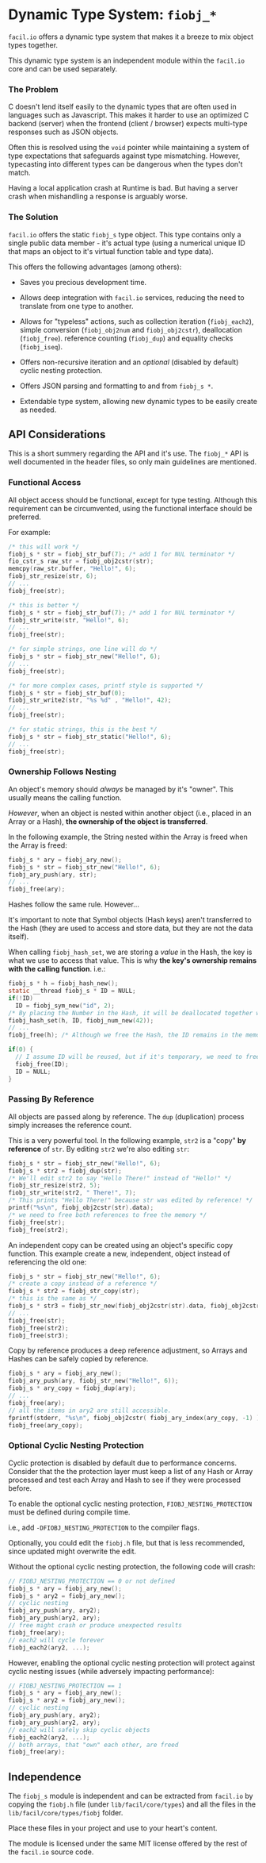 # Dynamic Type System: `fiobj_*`

`facil.io` offers a dynamic type system that makes it a breeze to mix object types together.

This dynamic type system is an independent module within the `facil.io` core and can be used separately.

### The Problem

C doesn't lend itself easily to the dynamic types that are often used in languages such as Javascript. This makes it harder to use an optimized C backend (server) when the frontend (client / browser) expects multi-type responses such as JSON objects.

Often this is resolved using the `void` pointer while maintaining a system of type expectations that safeguards against type mismatching. However, typecasting into different types can be dangerous when the types don't match.

Having a local application crash at Runtime is bad. But having a server crash when mishandling a response is arguably worse.

### The Solution

`facil.io` offers the static `fiobj_s` type object. This type contains only a single public data member - it's actual type (using a numerical unique ID that maps an object to it's virtual function table and type data).

This offers the following advantages (among others):

* Saves you precious development time.

* Allows deep integration with `facil.io` services, reducing the need to translate from one type to another.

* Allows for "typeless" actions, such as collection iteration (`fiobj_each2`), simple conversion (`fiobj_obj2num` and `fiobj_obj2cstr`), deallocation (`fiobj_free`). reference counting (`fiobj_dup`) and equality checks (`fiobj_iseq`).

* Offers non-recursive iteration and an *optional* (disabled by default) cyclic nesting protection.

* Offers JSON parsing and formatting to and from `fiobj_s *`.

* Extendable type system, allowing new dynamic types to be easily create as needed.

## API Considerations

This is a short summery regarding the API and it's use. The `fiobj_*` API is well documented in the header files, so only main guidelines are mentioned.

### Functional Access

All object access should be functional, except for type testing. Although this requirement can be circumvented, using the functional interface should be preferred.

For example:

```c
/* this will work */
fiobj_s * str = fiobj_str_buf(7); /* add 1 for NUL terminator */
fio_cstr_s raw_str = fiobj_obj2cstr(str);
memcpy(raw_str.buffer, "Hello!", 6);
fiobj_str_resize(str, 6);
// ...
fiobj_free(str);

/* this is better */
fiobj_s * str = fiobj_str_buf(7); /* add 1 for NUL terminator */
fiobj_str_write(str, "Hello!", 6);
// ...
fiobj_free(str);

/* for simple strings, one line will do */
fiobj_s * str = fiobj_str_new("Hello!", 6);
// ...
fiobj_free(str);

/* for more complex cases, printf style is supported */
fiobj_s * str = fiobj_str_buf(0);
fiobj_str_write2(str, "%s %d" , "Hello!", 42);
// ...
fiobj_free(str);

/* for static strings, this is the best */
fiobj_s * str = fiobj_str_static("Hello!", 6);
// ...
fiobj_free(str);
```

### Ownership Follows Nesting

An object's memory should *always* be managed by it's "owner". This usually means the calling function.

*However*, when an object is nested within another object (i.e., placed in an Array or a Hash), **the ownership of the object is transferred**.

In the following example, the String nested within the Array is freed when the Array is freed:

```c
fiobj_s * ary = fiobj_ary_new();
fiobj_s * str = fiobj_str_new("Hello!", 6);
fiobj_ary_push(ary, str);
// ...
fiobj_free(ary);
```
Hashes follow the same rule. However...

It's important to note that Symbol objects (Hash keys) aren't transferred to the Hash (they are used to access and store data, but they are not the data itself).

When calling `fiobj_hash_set`, we are storing a *value* in the Hash, the key is what we use to access that value. This is why **the key's ownership remains with the calling function**. i.e.:

```c
fiobj_s * h = fiobj_hash_new();
static __thread fiobj_s * ID = NULL;
if(!ID)
  ID = fiobj_sym_new("id", 2);
/* By placing the Number in the Hash, it will be deallocated together with the Hash */
fiobj_hash_set(h, ID, fiobj_num_new(42));
// ...
fiobj_free(h); /* Although we free the Hash, the ID remains in the memory */

if(0) {
  // I assume ID will be reused, but if it's temporary, we need to free it
  fiobj_free(ID);
  ID = NULL;
}
```

### Passing By Reference

All objects are passed along by reference. The `dup` (duplication) process simply increases the reference count.

This is a very powerful tool. In the following example, `str2` is a "copy" **by reference** of `str`. By editing `str2` we're also editing `str`:

```c
fiobj_s * str = fiobj_str_new("Hello!", 6);
fiobj_s * str2 = fiobj_dup(str);
/* We'll edit str2 to say "Hello There!" instead of "Hello!" */
fiobj_str_resize(str2, 5);
fiobj_str_write(str2, " There!", 7);
/* This prints "Hello There!" because str was edited by reference! */
printf("%s\n", fiobj_obj2cstr(str).data);
/* we need to free both references to free the memory */
fiobj_free(str);
fiobj_free(str2);
```

An independent copy can be created using an object's specific copy function. This example  create a new, independent, object instead of referencing the old one:

```c
fiobj_s * str = fiobj_str_new("Hello!", 6);
/* create a copy instead of a reference */
fiobj_s * str2 = fiobj_str_copy(str);
/* this is the same as */
fiobj_s * str3 = fiobj_str_new(fiobj_obj2cstr(str).data, fiobj_obj2cstr(str).len);
// ...
fiobj_free(str);
fiobj_free(str2);
fiobj_free(str3);
```

Copy by reference produces a deep reference adjustment, so Arrays and Hashes can be safely copied by reference.

```c
fiobj_s * ary = fiobj_ary_new();
fiobj_ary_push(ary, fiobj_str_new("Hello!", 6));
fiobj_s * ary_copy = fiobj_dup(ary);
// ...
fiobj_free(ary);
// all the items in ary2 are still accessible.
fprintf(stderr, "%s\n", fiobj_obj2cstr( fiobj_ary_index(ary_copy, -1) ).buffer );
fiobj_free(ary_copy);
```

### Optional Cyclic Nesting Protection

Cyclic protection is disabled by default due to performance concerns. Consider that the the protection layer must keep a list of any Hash or Array processed and test each Array and Hash to see if they were processed before.

To enable the optional cyclic nesting protection, `FIOBJ_NESTING_PROTECTION` must be defined during compile time.

i.e., add `-DFIOBJ_NESTING_PROTECTION` to the compiler flags.

Optionally, you could edit the `fiobj.h` file, but that is less recommended, since updated might overwrite the edit.

Without the optional cyclic nesting protection, the following code will crash:

```c
// FIOBJ_NESTING_PROTECTION == 0 or not defined
fiobj_s * ary = fiobj_ary_new();
fiobj_s * ary2 = fiobj_ary_new();
// cyclic nesting
fiobj_ary_push(ary, ary2);
fiobj_ary_push(ary2, ary);
// free might crash or produce unexpected results
fiobj_free(ary);
// each2 will cycle forever
fiobj_each2(ary2, ...);
```

However, enabling the optional cyclic nesting protection will protect against cyclic nesting issues (while adversely impacting performance):

```c
// FIOBJ_NESTING_PROTECTION == 1
fiobj_s * ary = fiobj_ary_new();
fiobj_s * ary2 = fiobj_ary_new();
// cyclic nesting
fiobj_ary_push(ary, ary2);
fiobj_ary_push(ary2, ary);
// each2 will safely skip cyclic objects
fiobj_each2(ary2, ...);
// both arrays, that "own" each other, are freed
fiobj_free(ary);
```

## Independence

The `fiobj_s` module is independent and can be extracted from `facil.io` by copying the `fiobj.h` file (under `lib/facil/core/types`) and all the files in the `lib/facil/core/types/fiobj` folder.

Place these files in your project and use to your heart's content.

The module is licensed under the same MIT license offered by the rest of the `facil.io` source code.

